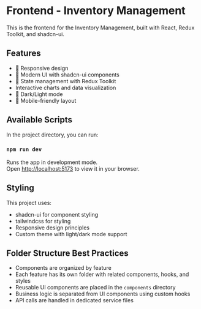 # Frontend - Inventory Management

This is the frontend for the Inventory Management, built with React, Redux Toolkit, and shadcn-ui.

## Features

- 📱 Responsive design
- 🎨 Modern UI with shadcn-ui components
- 🔄 State management with Redux Toolkit
-  Interactive charts and data visualization
- 🌙 Dark/Light mode
- 📱 Mobile-friendly layout

## Available Scripts

In the project directory, you can run:

### `npm run dev`

Runs the app in development mode.\
Open [http://localhost:5173](http://localhost:5173) to view it in your browser.

## Styling

This project uses:

- shadcn-ui for component styling
- tailwindcss for styling
- Responsive design principles
- Custom theme with light/dark mode support

## Folder Structure Best Practices

- Components are organized by feature
- Each feature has its own folder with related components, hooks, and styles
- Reusable UI components are placed in the `components` directory
- Business logic is separated from UI components using custom hooks
- API calls are handled in dedicated service files
